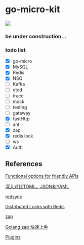 # go-micro-kit
![](https://img.freepik.com/free-vector/construction-website-page-with-black-yellow-striped-borders_260559-362.jpg?size=626&ext=jpg)

### be under construction...
### todo list
- [x] go-micro
- [x] MySQL
- [x] Redis
- [x] NSQ
- [ ] Kafka
- [ ] etcd
- [ ] trace
- [ ] mock
- [ ] testing
- [ ] gateway
- [x] fastHttp
- [ ] ant
- [x] zap
- [x] redis lock
- [ ] ws
- [x] Auth

## References
[Functional options for friendly APIs](https://dave.cheney.net/2014/10/17/functional-options-for-friendly-apis)

[深入对比TOML，JSON和YAML](https://developer.aliyun.com/article/611301)

[redsync](https://github.com/go-redsync/redsync)

[Distributed Locks with Redis](https://redis.io/docs/manual/patterns/distributed-locks/)

[zap](https://github.com/uber-go/zap)

[Golang zap 快速上手](https://cloud.tencent.com/developer/article/2221660)

[Plugins](https://github.com/go-micro/plugins)